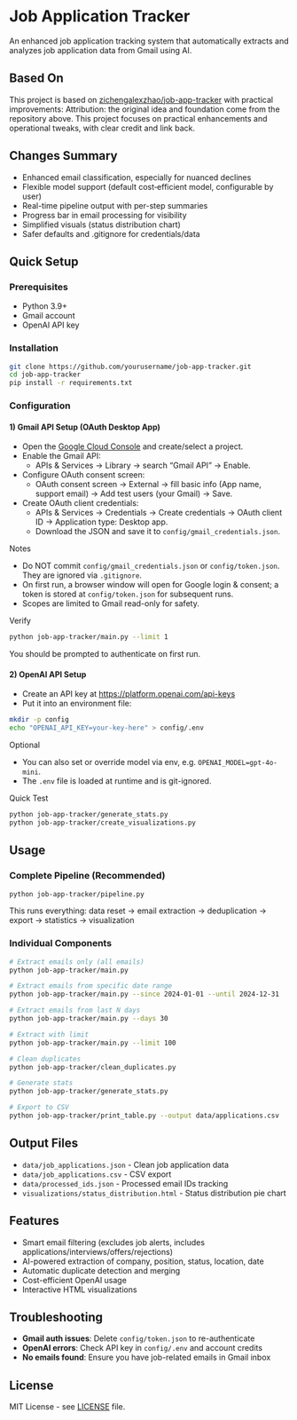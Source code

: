 # Job Application Tracker

An enhanced job application tracking system that automatically extracts and analyzes job application data from Gmail using AI.

## Based On

This project is based on [zichengalexzhao/job-app-tracker](https://github.com/zichengalexzhao/job-app-tracker) with practical improvements:
Attribution: the original idea and foundation come from the repository above. This project focuses on practical enhancements and operational tweaks, with clear credit and link back.

## Changes Summary
- Enhanced email classification, especially for nuanced declines
- Flexible model support (default cost‑efficient model, configurable by user)
- Real-time pipeline output with per-step summaries
- Progress bar in email processing for visibility
- Simplified visuals (status distribution chart)
- Safer defaults and .gitignore for credentials/data

## Quick Setup

### Prerequisites
- Python 3.9+
- Gmail account
- OpenAI API key

### Installation
```bash
git clone https://github.com/yourusername/job-app-tracker.git
cd job-app-tracker
pip install -r requirements.txt
```

### Configuration

#### 1) Gmail API Setup (OAuth Desktop App)
- Open the [Google Cloud Console](https://console.cloud.google.com/) and create/select a project.
- Enable the Gmail API:
  - APIs & Services → Library → search “Gmail API” → Enable.
- Configure OAuth consent screen:
  - OAuth consent screen → External → fill basic info (App name, support email) → Add test users (your Gmail) → Save.
- Create OAuth client credentials:
  - APIs & Services → Credentials → Create credentials → OAuth client ID → Application type: Desktop app.
  - Download the JSON and save it to `config/gmail_credentials.json`.

Notes
- Do NOT commit `config/gmail_credentials.json` or `config/token.json`. They are ignored via `.gitignore`.
- On first run, a browser window will open for Google login & consent; a token is stored at `config/token.json` for subsequent runs.
- Scopes are limited to Gmail read-only for safety.

Verify
```bash
python job-app-tracker/main.py --limit 1
```
You should be prompted to authenticate on first run.

#### 2) OpenAI API Setup
- Create an API key at https://platform.openai.com/api-keys
- Put it into an environment file:
```bash
mkdir -p config
echo "OPENAI_API_KEY=your-key-here" > config/.env
```

Optional
- You can also set or override model via env, e.g. `OPENAI_MODEL=gpt-4o-mini`.
- The `.env` file is loaded at runtime and is git-ignored.

Quick Test
```bash
python job-app-tracker/generate_stats.py
python job-app-tracker/create_visualizations.py
```

## Usage

### Complete Pipeline (Recommended)
```bash
python job-app-tracker/pipeline.py
```
This runs everything: data reset → email extraction → deduplication → export → statistics → visualization

### Individual Components
```bash
# Extract emails only (all emails)
python job-app-tracker/main.py

# Extract emails from specific date range
python job-app-tracker/main.py --since 2024-01-01 --until 2024-12-31

# Extract emails from last N days
python job-app-tracker/main.py --days 30

# Extract with limit
python job-app-tracker/main.py --limit 100

# Clean duplicates
python job-app-tracker/clean_duplicates.py

# Generate stats
python job-app-tracker/generate_stats.py

# Export to CSV
python job-app-tracker/print_table.py --output data/applications.csv
```

## Output Files
- `data/job_applications.json` - Clean job application data
- `data/job_applications.csv` - CSV export
- `data/processed_ids.json` - Processed email IDs tracking
- `visualizations/status_distribution.html` - Status distribution pie chart

## Features
- Smart email filtering (excludes job alerts, includes applications/interviews/offers/rejections)
- AI-powered extraction of company, position, status, location, date
- Automatic duplicate detection and merging
- Cost-efficient OpenAI usage
- Interactive HTML visualizations

## Troubleshooting
- **Gmail auth issues**: Delete `config/token.json` to re-authenticate
- **OpenAI errors**: Check API key in `config/.env` and account credits
- **No emails found**: Ensure you have job-related emails in Gmail inbox

## License
MIT License - see [LICENSE](LICENSE) file.
